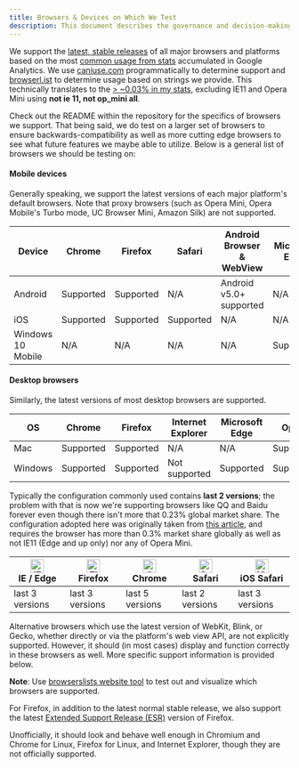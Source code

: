```yaml
---
title: Browsers & Devices on Which We Test
description: This document describes the governance and decision-making process for the @theholocron organization.
---
```


We support the [latest, stable releases](https://browserl.ist/?q=%3E+5%25+in+US%2C+not+ie+11%2C+not+op_mini+all) of all major browsers and platforms based on the most [common usage from stats](./browserslist-stats.json) accumulated in Google Analytics. We use [caniuse.com](https://caniuse.com/) programmatically to determine support and [browserl.ist](http://browserl.ist/) to determine usage based on strings we provide. This technically translates to the [> ~0.03% in my stats](http://browserl.ist/?q=%3E+5%25++in+US), excluding IE11 and Opera Mini using **not ie 11, not op_mini all**.

Check out the README within the repository for the specifics of browsers we support. That being said, we do test on a larger set of browsers to ensure backwards-compatibility as well as more cutting edge browsers to see what future features we maybe able to utilize. Below is a general list of browsers we should be testing on:

#### Mobile devices

Generally speaking, we support the latest versions of each major platform's default browsers. Note that proxy browsers (such as Opera Mini, Opera Mobile's Turbo mode, UC Browser Mini, Amazon Silk) are not supported.

| Device            | Chrome    | Firefox   | Safari    | Android Browser & WebView | Microsoft Edge |
| ----------------- | --------- | --------- | --------- | ------------------------- | -------------- |
| Android           | Supported | Supported | N/A       | Android v5.0+ supported   | N/A            |
| iOS               | Supported | Supported | Supported | N/A                       | N/A            |
| Windows 10 Mobile | N/A       | N/A       | N/A       | N/A                       | Supported      |

#### Desktop browsers

Similarly, the latest versions of most desktop browsers are supported.

| OS      | Chrome    | Firefox   | Internet Explorer | Microsoft Edge | Opera     | Safari        |
| ------- | --------- | --------- | ----------------- | -------------- | --------- | ------------- |
| Mac     | Supported | Supported | N/A               | N/A            | Supported | Supported     |
| Windows | Supported | Supported | Not supported     | Supported      | Supported | Not supported |

Typically the configuration commonly used contains **last 2 versions**; the problem with that is now we're supporting browsers like QQ and Baidu forever even though there isn't more that 0.23% global market share. The configuration adopted here was originally taken from [this article](https://jamie.build/last-2-versions), and requires the browser has more than 0.3% market share globally as well as not IE11 (Edge and up only) nor any of Opera Mini.

| [<img src="https://raw.githubusercontent.com/alrra/browser-logos/master/src/edge/edge_48x48.png" alt="IE / Edge" width="24px" height="24px" />](http://godban.github.io/browsers-support-badges/)<br>IE / Edge | [<img src="https://raw.githubusercontent.com/alrra/browser-logos/master/src/firefox/firefox_48x48.png" alt="Firefox" width="24px" height="24px" />](http://godban.github.io/browsers-support-badges/)<br>Firefox | [<img src="https://raw.githubusercontent.com/alrra/browser-logos/master/src/chrome/chrome_48x48.png" alt="Chrome" width="24px" height="24px" />](http://godban.github.io/browsers-support-badges/)<br>Chrome | [<img src="https://raw.githubusercontent.com/alrra/browser-logos/master/src/safari/safari_48x48.png" alt="Safari" width="24px" height="24px" />](http://godban.github.io/browsers-support-badges/)<br>Safari | [<img src="https://raw.githubusercontent.com/alrra/browser-logos/master/src/safari-ios/safari-ios_48x48.png" alt="iOS Safari" width="24px" height="24px" />](http://godban.github.io/browsers-support-badges/)<br>iOS Safari |
| -------------------------------------------------------------------------------------------------------------------------------------------------------------------------------------------------------------- | ---------------------------------------------------------------------------------------------------------------------------------------------------------------------------------------------------------------- | ------------------------------------------------------------------------------------------------------------------------------------------------------------------------------------------------------------ | ------------------------------------------------------------------------------------------------------------------------------------------------------------------------------------------------------------ | ---------------------------------------------------------------------------------------------------------------------------------------------------------------------------------------------------------------------------- |
| last 3 versions                                                                                                                                                                                                | last 3 versions                                                                                                                                                                                                  | last 5 versions                                                                                                                                                                                              | last 2 versions                                                                                                                                                                                              | last 3 versions                                                                                                                                                                                                              |

Alternative browsers which use the latest version of WebKit, Blink, or Gecko, whether directly or via the platform's web view API, are not explicitly supported. However, it should (in most cases) display and function correctly in these browsers as well. More specific support information is provided below.

**Note**: Use [browserslists website tool](https://browsersl.ist/#q=%3E0.3%25%2C+last+2+chrome+versions%2C+last+2+edge+versions%2C+last+2+firefox+versions%2C+last+2+safari+versions%2C+not+op_mini+all%2C+not+dead) to test out and visualize which browsers are supported.

For Firefox, in addition to the latest normal stable release, we also support the latest [Extended Support Release (ESR)](https://www.mozilla.org/en-US/firefox/organizations/faq/) version of Firefox.

Unofficially, it should look and behave well enough in Chromium and Chrome for Linux, Firefox for Linux, and Internet Explorer, though they are not officially supported.
